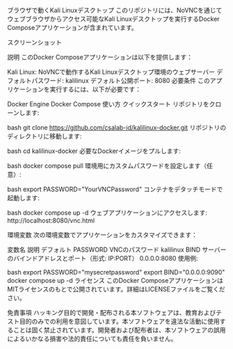 ブラウザで動くKali Linuxデスクトップ
このリポジトリには、NoVNCを通じてウェブブラウザからアクセス可能なKali Linuxデスクトップを実行するDocker Composeアプリケーションが含まれています。

スクリーンショット

説明
このDocker Composeアプリケーションは以下を提供します：

Kali Linux: NoVNCで動作するKali Linuxデスクトップ環境のウェブサーバー
デフォルトパスワード: kalilinux
デフォルト公開ポート: 8080
必要条件
このアプリケーションを実行するには、以下が必要です：

Docker Engine
Docker Compose
使い方
クイックスタート
リポジトリをクローンします:

bash
git clone https://github.com/csalab-id/kalilinux-docker.git
リポジトリのディレクトリに移動します:

bash
cd kalilinux-docker
必要なDockerイメージをプルします:

bash
docker compose pull
環境用にカスタムパスワードを設定します（任意）:

bash
export PASSWORD="YourVNCPassword"
コンテナをデタッチモードで起動します:

bash
docker compose up -d
ウェブアプリケーションにアクセスします: http://localhost:8080/vnc.html

環境変数
次の環境変数でアプリケーションをカスタマイズできます：

変数名	説明	デフォルト
PASSWORD	VNCのパスワード	kalilinux
BIND	サーバーのバインドアドレスとポート（形式: IP:PORT）	0.0.0.0:8080
使用例:

bash
export PASSWORD="mysecretpassword"
export BIND="0.0.0.0:9090"
docker compose up -d
ライセンス
このDocker ComposeアプリケーションはMITライセンスのもとで公開されています。詳細はLICENSEファイルをご覧ください。

免責事項
ハッキング目的で開発・配布される本ソフトウェアは、教育およびテスト目的のみでの利用を意図しています。本ソフトウェアを違法な活動に使用することは固く禁止されています。開発者および配布者は、本ソフトウェアの誤用によるいかなる損害や法的責任についても責任を負いません。
